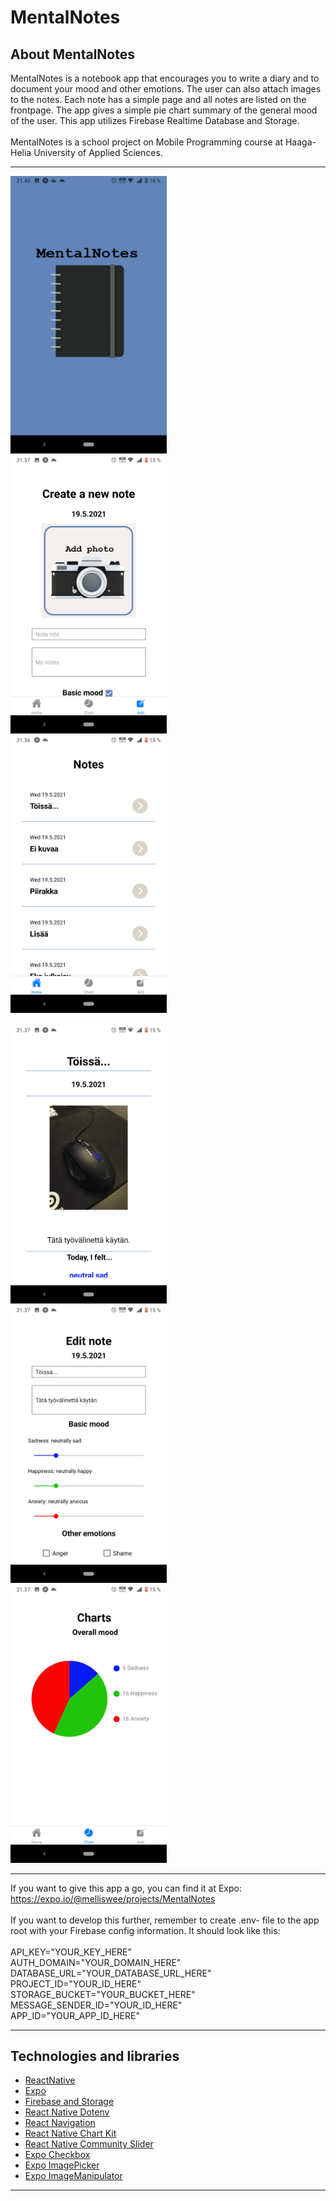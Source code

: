 # MentalNotes

## About MentalNotes
MentalNotes is a notebook app that encourages you to write a diary and to document your mood and other emotions. The user can also attach images to the notes. Each note has a simple page and all notes are listed on the frontpage. The app gives a simple pie chart summary of the general mood of the user. This app utilizes Firebase Realtime Database and Storage.
</br></br>
MentalNotes is a school project on Mobile Programming course at Haaga-Helia University of Applied Sciences.
***
<kbd> <img src="https://github.com/melliswee/MentalNotes/blob/main/wiki_assets/Screenshot_20210519-214027.png" width="250"> </kbd>   <kbd> <img src="https://github.com/melliswee/MentalNotes/blob/main/wiki_assets/Screenshot_20210519-213742.png" width="250"> </kbd>   <kbd> <img src="https://github.com/melliswee/MentalNotes/blob/main/wiki_assets/Screenshot_20210519-213651.png" width="250"> </kbd>
</br></br>
<kbd> <img src="https://github.com/melliswee/MentalNotes/blob/main/wiki_assets/Screenshot_20210519-213712.png" width="250"> </kbd>   <kbd> <img src="https://github.com/melliswee/MentalNotes/blob/main/wiki_assets/Screenshot_20210519-213731.png" width="250"> </kbd>   <kbd> <img src="https://github.com/melliswee/MentalNotes/blob/main/wiki_assets/Screenshot_20210519-213750.png" width="250"> </kbd>
***
If you want to give this app a go, you can find it at Expo: https://expo.io/@melliswee/projects/MentalNotes
</br></br>
If you want to develop this further, remember to create .env- file to the app root with your Firebase config information. It should look like this:
</br></br>
API_KEY="YOUR_KEY_HERE"</br>
AUTH_DOMAIN="YOUR_DOMAIN_HERE"</br>
DATABASE_URL="YOUR_DATABASE_URL_HERE"</br>
PROJECT_ID="YOUR_ID_HERE"</br>
STORAGE_BUCKET="YOUR_BUCKET_HERE"</br>
MESSAGE_SENDER_ID="YOUR_ID_HERE"</br>
APP_ID="YOUR_APP_ID_HERE"</br>
***
## Technologies and libraries

* [ReactNative](https://reactnative.dev/)
* [Expo](https://docs.expo.io/)
* [Firebase and Storage](https://firebase.google.com)
* [React Native Dotenv](https://www.npmjs.com/package/react-native-dotenv)
* [React Navigation](https://reactnavigation.org/)
* [React Native Chart Kit](https://github.com/indiespirit/react-native-chart-kit)
* [React Native Community Slider](https://docs.expo.io/versions/latest/sdk/slider/)
* [Expo Checkbox](https://docs.expo.io/versions/v41.0.0/sdk/checkbox/)
* [Expo ImagePicker](https://docs.expo.io/versions/v41.0.0/sdk/imagepicker/)
* [Expo ImageManipulator](https://docs.expo.io/versions/v41.0.0/sdk/imagemanipulator/)

***
